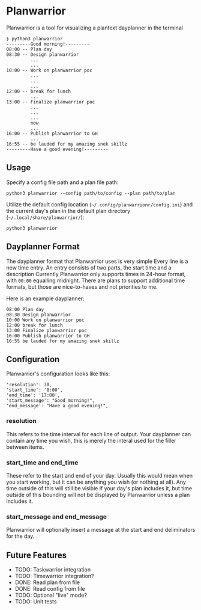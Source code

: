 # Planwarrior

Planwarrior is a tool for visualizing a plantext dayplanner in the terminal

```
❯ python3 planwarrior
---------Good morning!---------
08:00 -- Plan day
08:30 -- Design planwarrior
         ...
         ...
10:00 -- Work on planwarrior poc
         ...
         ...
         ...
12:00 -- break for lunch
         ...
13:00 -- Finalize planwarrior poc
         ...
         ...
         ...
         now
         ...
16:00 -- Publish planwarrior to GH
         ...
16:55 -- be lauded for my amazing snek skillz
---------Have a good evening!---------
```

## Usage

Specify a config file path and a plan file path:

```
python3 planwarrior --config path/to/config --plan path/to/plan
```

Utilize the default config location (`~/.config/planwarrionr/config.ini`) and
the current day's plan in the default plan directory
(`~/.local/share/planwarrior/`):

```
python3 planwarrior
```

## Dayplanner Format

The dayplanner format that Planwarrior uses is very simple Every line is a new
time entry. An entry consists of two parts, the start time and a description
Currently Planwarrior only supports times in 24-hour format, with `00:00`
equalling midnight.  There are plans to support additional time formats, but
those are nice-to-haves and not priorities to me.

Here is an example dayplanner:
```
08:00 Plan day
08:30 Design planwarrior
10:00 Work on planwarrior poc
12:00 break for lunch
13:00 Finalize planwarrior poc
16:00 Publish planwarrior to GH
16:55 be lauded for my amazing snek skillz
```

## Configuration

Planwarrior's configuration looks like this:

```
'resolution': 30,
'start_time': '8:00',
'end_time': '17:00',
'start_message': "Good morning!",
'end_message': "Have a good evening!",
```

### resolution

This refers to the time interval for each line of output. Your dayplanner can
contain any time you wish, this is merely the interal used for the filler
between items.

### start_time and end_time

These refer to the start and end of your day. Usually this would mean when you
start working, but it can be anything you wish (or nothing at all).  Any time
outside of this will still be visible if your day's plan includes it, but time
outside of this bounding will not be displayed by Planwarrior unless a plan
includes it.

### start_message and end_message

Planwarrior will optionally insert a message at the start and end deliminators
for the day.

## Future Features

- TODO: Taskwarrior integration
- TODO: Timewarrior integration?
- DONE: Read plan from file
- DONE: Read config from file
- TODO: Optional "live" mode?
- TODO: Unit tests
